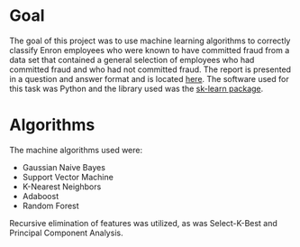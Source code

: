 # Goal
The goal of this project was to use machine learning algorithms to correctly classify Enron employees who were known to have committed fraud from a data set that contained a general selection of employees who had committed fraud and who had not committed fraud.  The report is presented in a question and answer format and is located [here](https://github.com/ondramie/machine-learning-python-enron-employees/blob/master/enron_free_responses.markdown).  The software used for this task was Python and the library used was the [sk-learn package](http://scikit-learn.org/stable/). 

# Algorithms
The machine algorithms used were: 

+ Gaussian Naive Bayes 
+ Support Vector Machine
+ K-Nearest Neighbors
+ Adaboost
+ Random Forest 

Recursive elimination of features was utilized, as was Select-K-Best and Principal Component Analysis. 
